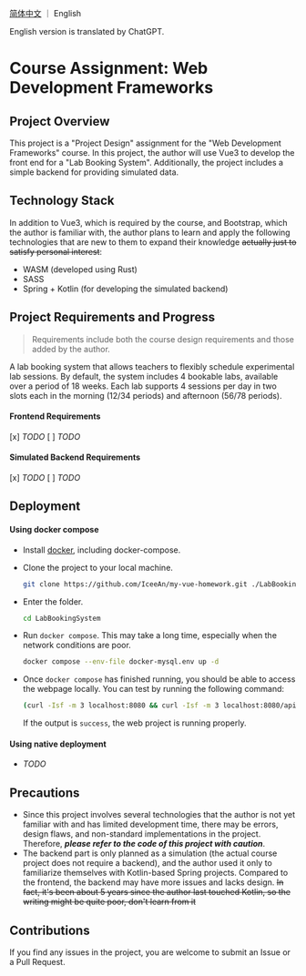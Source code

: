 [简体中文](README.md) ｜ English

English version is translated by ChatGPT.

# Course Assignment: Web Development Frameworks



## Project Overview

This project is a "Project Design" assignment for the "Web Development Frameworks" course. In this project, the author will use Vue3 to develop the front end for a "Lab Booking System". Additionally, the project includes a simple backend for providing simulated data.



## Technology Stack

In addition to Vue3, which is required by the course, and Bootstrap, which the author is familiar with, the author plans to learn and apply the following technologies that are new to them to expand their knowledge ~~actually just to satisfy personal interest~~:

- WASM (developed using Rust)
- SASS
- Spring + Kotlin (for developing the simulated backend)



## Project Requirements and Progress

> Requirements include both the course design requirements and those added by the author.

A lab booking system that allows teachers to flexibly schedule experimental lab sessions. By default, the system includes 4 bookable labs, available over a period of 18 weeks. Each lab supports 4 sessions per day in two slots each in the morning (12/34 periods) and afternoon (56/78 periods).

#### Frontend Requirements

[x] *TODO*
[ ] *TODO*

#### Simulated Backend Requirements

[x] *TODO*
[ ] *TODO*




## Deployment

#### Using docker compose

- Install [docker](https://www.docker.com), including docker-compose.

- Clone the project to your local machine.

  ```bash
  git clone https://github.com/IceeAn/my-vue-homework.git ./LabBookingSystem
  ```

- Enter the folder.

  ```bash
  cd LabBookingSystem
  ```

- Run `docker compose`. This may take a long time, especially when the network conditions are poor.

  ```bash
  docker compose --env-file docker-mysql.env up -d
  ```

- Once `docker compose` has finished running, you should be able to access the webpage locally. You can test by running the following command:

  ```bash
  (curl -Isf -m 3 localhost:8080 && curl -Isf -m 3 localhost:8080/api/test-status) > /dev/null && echo "success" || echo "failed"
  ```

  If the output is `success`, the web project is running properly.

#### Using native deployment

- *TODO*



## Precautions

- Since this project involves several technologies that the author is not yet familiar with and has limited development time, there may be errors, design flaws, and non-standard implementations in the project. Therefore, ***please refer to the code of this project with caution***.
- The backend part is only planned as a simulation (the actual course project does not require a backend), and the author used it only to familiarize themselves with Kotlin-based Spring projects. Compared to the frontend, the backend may have more issues and lacks design. ~~In fact, it's been about 5 years since the author last touched Kotlin, so the writing might be quite poor, don't learn from it~~



## Contributions

If you find any issues in the project, you are welcome to submit an Issue or a Pull Request.